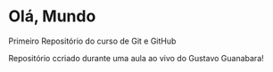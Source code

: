 # Olá, Mundo
 Primeiro Repositório do curso de Git e GitHub
 
 Repositório ccriado durante uma aula ao vivo do Gustavo Guanabara!
